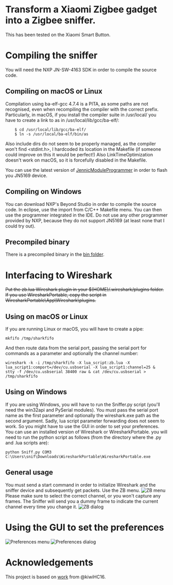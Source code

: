 # Transform a Xiaomi Zigbee gadget into a Zigbee sniffer.

This has been tested on the Xiaomi Smart Button.

# Compiling the sniffer
You will need the NXP JN-SW-4163 SDK in order to compile the source code.
## Compiling on macOS or Linux
Compilation using ba-elf-gcc 4.7.4 is a PITA, as some paths are not recognised, even when recompiling the compiler with the correct prefix.
Particularly, in macOS, if you install the compiler suite in /usr/local/ you have to create a link to as in /usr/local/lib/gcc/ba-elf/:
```
	$ cd /usr/local/lib/gcc/ba-elf/
	$ ln -s /usr/local/ba-elf/bin/as
```
Also include dirs do not seem to be properly managed, as the compiler won't find <stdint.h>, I hardcoded its location in the Makefile (if someone could improve on this it would be perfect!)
Also LinkTimeOptimization doesn't work on macOS, so it is forcefully disabled in the Makefile.

You can use the latest version of [JennicModuleProgrammer](https://github.com/Jerome-PS/JennicModuleProgrammer) in order to flash you JN5169 device.

## Compiling on Windows
You can download NXP's Beyond Studio in order to compile the source code. In eclipse, use the import from C/C++ Makefile menu.
You can then use the programmer integrated in the IDE. Do not use any other programmer provided by NXP, because they do not support JN5169 (at least none that I could try out).

## Precompiled binary
There is a precompiled binary in the [bin folder](https://github.com/Jerome-PS/JN516xSniffer/tree/master/bin).

# Interfacing to Wireshark
~~Put the zb.lua Wireshark plugin in your $(HOME)/.wireshark/plugins folder.
If you use WiresharkPortable, copy the script in WiresharkPortable\App\Wireshark\plugins.~~

## Using on macOS or Linux
If you are running Linux or macOS, you will have to create a pipe:
```
mkfifo /tmp/sharkfifo
```
And then route data from the serial port, passing the serial port for commands as a parameter and optionally the channel number:
```
wireshark -k -i /tmp/sharkfifo -X lua_script:zb.lua -X lua_script1:comport=/dev/cu.usbserial -X lua_script1:channel=25 &
stty -f /dev/cu.usbserial 38400 raw & cat /dev/cu.usbserial > /tmp/sharkfifo
```

## Using on Windows
If you are using Windows, you will have to run the Sniffer.py script (you'll need the win32api and PySerial modules). You must pass the serial port name as the first parameter and optionally the wireshark.exe path as the second argument.
Sadly, lua script parameter forwarding does not seem to work. So you might have to use the GUI in order to set your preferences.
You can use an installed version of Wireshark or WiresharkPortable.
you will need to run the python script as follows (from the directory where the .py and .lua scripts are):
```
python Sniff.py COM3 C:\Users\snif\Downloads\WiresharkPortable\WiresharkPortable.exe
```

## General usage
You must send a start command in order to initialize Wireshark and the sniffer device and subsequently get packets. Use the ZB menu.
![ZB menu](https://github.com/Jerome-PS/JN516xSniffer/blob/master/doc/WS_menu_ZB.png)
Please make sure to select the correct channel, or you won't capture any frames. The Sniffer will send you a dummy frame to indicate the current channel every time you change it.
![ZB dialog](https://github.com/Jerome-PS/JN516xSniffer/blob/master/doc/WS_dialog_Options.png)

# Using the GUI to set the preferences
![Preferences menu](https://github.com/Jerome-PS/JN516xSniffer/blob/master/doc/WS_menu.png)
![Preferences dialog](https://github.com/Jerome-PS/JN516xSniffer/blob/master/doc/WS_dialog.png) 

# Acknowledgements
This project is based on [work](https://github.com/KiwiHC16/ZigBeeSniffer) from @kiwiHC16.

